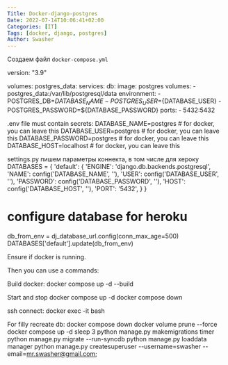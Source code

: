 ```yaml
---
Title: Docker-django-postgres
Date: 2022-07-14T10:06:41+02:00
Categories: [IT]
Tags: [docker, django, postgres]
Author: Swasher
---
```


Создаем файл `docker-compose.yml`

version: "3.9"

volumes:
    postgres_data:
services:
  db:
    image: postgres
    volumes:
      - postgres_data:/var/lib/postgresql/data
    environment:
      - POSTGRES_DB=${DATABASE_NAME}
      - POSTGRES_USER=${DATABASE_USER}
      - POSTGRES_PASSWORD=${DATABASE_PASSWORD}
    ports:
      - 5432:5432


.env file must contain secrets:
DATABASE_NAME=postgres     # for docker, you can leave this
DATABASE_USER=postgres     # for docker, you can leave this
DATABASE_PASSWORD=postgres # for docker, you can leave this
DATABASE_HOST=localhost    # for docker, you can leave this


settings.py пишем параметры коннекта, в том числе для хероку
DATABASES = {
    'default': {
        'ENGINE': 'django.db.backends.postgresql',
        'NAME': config('DATABASE_NAME', ''),
        'USER': config('DATABASE_USER', ''),
        'PASSWORD': config('DATABASE_PASSWORD', ''),
        'HOST': config('DATABASE_HOST', ''),
        'PORT': '5432',
    }
}
# configure database for heroku
db_from_env = dj_database_url.config(conn_max_age=500)
DATABASES['default'].update(db_from_env)


Ensure if docker is running.


Then you can use a commands:

Build docker:
	docker compose up -d  --build

Start and stop
	docker compose up -d
	docker compose down

ssh connect:
	docker exec -it <container name> bash

For filly recreate db:
	docker compose down
	docker volume prune --force
	docker compose up -d
	sleep 3
	python manage.py makemigrations timer
	python manage.py migrate --run-syncdb
	python manage.py loaddata manager
	python manage.py createsuperuser --username=swasher --email=mr.swasher@gmail.com;

